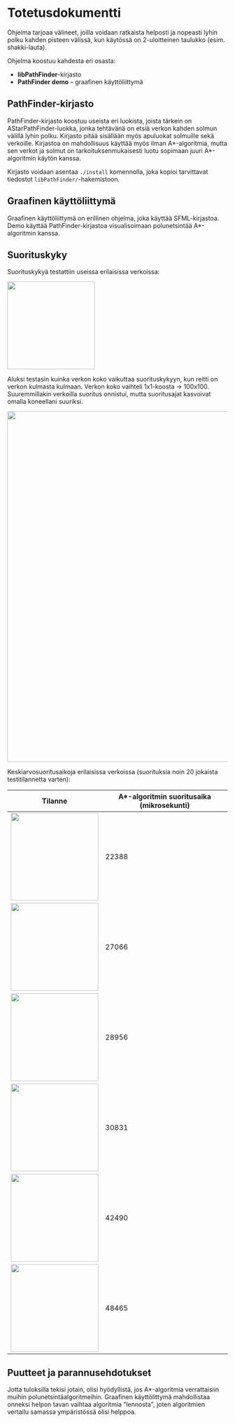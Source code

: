 # Totetusdokumentti

Ohjelma tarjoaa välineet, joilla voidaan ratkaista helposti ja nopeasti lyhin polku kahden pisteen välissä, 
kun käytössä on 2-uloitteinen taulukko (esim. shakki-lauta).

Ohjelma koostuu kahdesta eri osasta:

* **libPathFinder**-kirjasto
* **PathFinder demo** – graafinen käyttöliittymä

## PathFinder-kirjasto

PathFinder-kirjasto koostuu useista eri luokista, joista tärkein on AStarPathFinder-luokka, jonka tehtävänä on etsiä verkon kahden solmun välillä lyhin polku. Kirjasto pitää sisällään myös apuluokat solmuille sekä verkoille. Kirjastoa
on mahdollisuus käyttää myös ilman A\*-algoritmia, mutta sen verkot ja solmut on tarkoituksenmukaisesti luotu sopimaan juuri A*-algoritmin käytön kanssa.

Kirjasto voidaan asentaa <code>./install</code> komennolla, joka kopioi tarvittavat tiedostot <code>libPathFinder/</code>-hakemistoon.

## Graafinen käyttöliittymä

Graafinen käyttöliittymä on erillinen ohjelma, joka käyttää SFML-kirjastoa. Demo käyttää PathFinder-kirjastoa visualisoimaan polunetsintää A*-algoritmin kanssa.

## Suorituskyky

Suorituskykyä testattiin useissa erilaisissa verkoissa:

<img src="https://github.com/valtteripyyhtia/pathfinder/blob/master/dokumentit/images/pathfinding35.png?raw=true" width="200px" />

Aluksi testasin kuinka verkon koko vaikuttaa suorituskykyyn, kun reitti on verkon kulmasta kulmaan. Verkon koko vaihteli 1x1-koosta -> 100x100. Suuremmillakin verkoilla suoritus onnistui, mutta suoritusajat kasvoivat omalla koneellani suuriksi.

<img src="https://github.com/valtteripyyhtia/pathfinder/blob/master/dokumentit/images/kaavio.png?raw=true" width="800px" />

Keskiarvosuoritusaikoja erilaisissa verkoissa (suorituksia noin 20 jokaista testitilannetta varten):

Tilanne   | A*-algoritmin suoritusaika (mikrosekunti)
------| -----------------
<img src="https://github.com/valtteripyyhtia/pathfinder/blob/master/dokumentit/images/pathfinding35.png?raw=true" width="200px" /> | 22388
<img src="https://github.com/valtteripyyhtia/pathfinder/blob/master/dokumentit/images/pathfindingtunnel.png?raw=true" width="200px" /> | 27066
<img src="https://github.com/valtteripyyhtia/pathfinder/blob/master/dokumentit/images/pathfindingrandom.png?raw=true" width="200px" /> | 28956
<img src="https://github.com/valtteripyyhtia/pathfinder/blob/master/dokumentit/images/pathfindinglabyrinth.png?raw=true" width="200px" /> | 30831
<img src="https://github.com/valtteripyyhtia/pathfinder/blob/master/dokumentit/images/pathfindingwatergrasstrap.png?raw=true" width="200px" /> | 42490
<img src="https://github.com/valtteripyyhtia/pathfinder/blob/master/dokumentit/images/pathfindingtrap.png?raw=true" width="200px" /> | 48465

## Puutteet ja parannusehdotukset

Jotta tuloksilla tekisi jotain, olisi hyödyllistä, jos A*-algoritmia verrattaisiin muihin polunetsintäalgoritmeihin. Graafinen käyttölittymä mahdollistaa onneksi helpon tavan vaihtaa algoritmia "lennosta", joten algoritmien vertailu samassa ympäristössä olisi helppoa.
